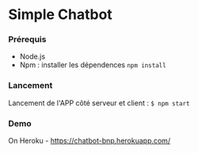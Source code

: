 # Simple Chatbot

### Prérequis 

- Node.js
- Npm :  installer les dépendences ```npm install``` 

### Lancement
Lancement de l'APP côté serveur et client : ```$ npm start```

### Demo
On Heroku - https://chatbot-bnp.herokuapp.com/
